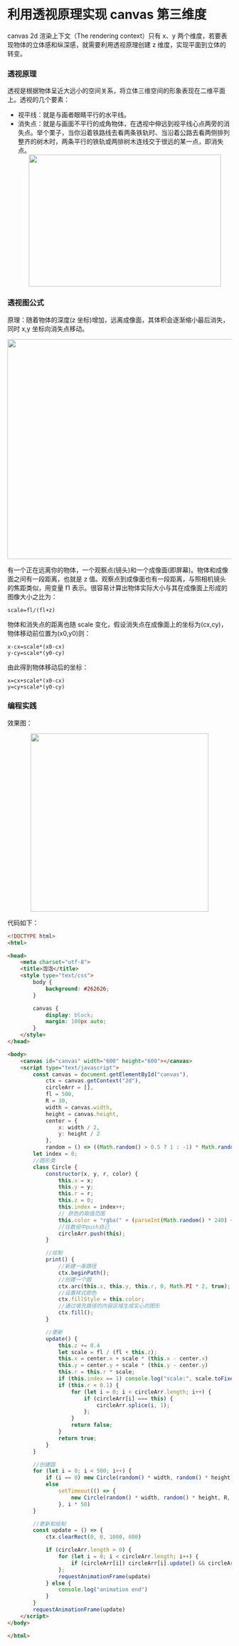 # 利用透视原理实现 canvas 第三维度

canvas 2d 渲染上下文（The rendering context）只有 x、y 两个维度，若要表现物体的立体感和纵深感，就需要利用透视原理创建 z 维度，实现平面到立体的转变。

### 透视原理

透视是根据物体呈近大远小的空间关系，将立体三维空间的形象表现在二维平面上。透视的几个要素：

*   视平线：就是与画者眼睛平行的水平线。
*   消失点：就是与画面不平行的成角物体，在透视中伸远到视平线心点两旁的消失点。举个栗子，当你沿着铁路线去看两条铁轨时、当沿着公路去看两侧排列整齐的树木时，两条平行的铁轨或两排树木连线交于很远的某一点，即消失点。
    <div align="center"><img width="432" height="296" src="http://p42jcfxfo.bkt.clouddn.com/images/thinkin/perspective_1.png?v=1"/></div>

### 透视图公式

原理：随着物体的深度(z 坐标)增加，远离成像面，其体积会逐渐缩小最后消失，同时 x,y 坐标向消失点移动。

<div align="center"><img width="538" height="493" src="http://p42jcfxfo.bkt.clouddn.com/images/thinkin/perspective_0.png"/></div>

有一个正在远离你的物体，一个观察点(镜头)和一个成像面(即屏幕)。物体和成像面之间有一段距离，也就是 z 值。观察点到成像面也有一段距离，与照相机镜头的焦距类似，用变量 f1 表示。很容易计算出物体实际大小与其在成像面上形成的图像大小之比为：

```
scale=fl/(fl+z)
```

物体和消失点的距离也随 scale 变化，假设消失点在成像面上的坐标为(cx,cy)，物体移动前位置为(x0,y0)则：

```
x-cx=scale*(x0-cx)
y-cy=scale*(y0-cy)
```

由此得到物体移动后的坐标：

```
x=cx+scale*(x0-cx)
y=cy+scale*(y0-cy)
```

### 编程实践

效果图：

<div align="center"><img width="400" src="http://p42jcfxfo.bkt.clouddn.com/images/thinkin/paopao.gif"/></div>

代码如下：

```html
<!DOCTYPE html>
<html>

<head>
	<meta charset="utf-8">
	<title>泡泡</title>
	<style type="text/css">
		body {
			background: #262626;
		}

		canvas {
			display: block;
			margin: 100px auto;
		}
	</style>
</head>

<body>
	<canvas id="canvas" width="600" height="600"></canvas>
	<script type="text/javascript">
		const canvas = document.getElementById("canvas"),
			ctx = canvas.getContext("2d"),
			circleArr = [],
			fl = 500,
			R = 30,
			width = canvas.width,
			height = canvas.height,
			center = {
				x: width / 2,
				y: height / 2
			},
			random = () => ((Math.random() > 0.5 ? 1 : -1) * Math.random() + 0.5);
		let index = 0;
		//圆形类
		class Circle {
			constructor(x, y, r, color) {
				this.x = x;
				this.y = y;
				this.r = r;
				this.z = 0;
				this.index = index++;
				// 颜色的取值范围
				this.color = "rgba(" + (parseInt(Math.random() * 240) + 9) + "," + (parseInt(Math.random() * 220) + 18) + ",203,0.85)";
				//往数组中push自己
				circleArr.push(this);
			}

			//绘制
			print() {
				//新建一条路径
				ctx.beginPath();
				//创建一个圆
				ctx.arc(this.x, this.y, this.r, 0, Math.PI * 2, true);
				//设置样式颜色
				ctx.fillStyle = this.color;
				//通过填充路径的内容区域生成实心的图形
				ctx.fill();
			}

			//更新
			update() {
				this.z += 0.4
				let scale = fl / (fl + this.z);
				this.x = center.x + scale * (this.x - center.x)
				this.y = center.y + scale * (this.y - center.y)
				this.r = this.r * scale;
				if (this.index == 1) console.log("scale:", scale.toFixed(2) * 1, "r:", this.r.toFixed(2) * 1, " z:", this.z.toFixed(2) * 1)
				if (this.r < 0.1) {
					for (let i = 0; i < circleArr.length; i++) {
						if (circleArr[i] === this) {
							circleArr.splice(i, 1);
						};
					}
					return false;
				}
				return true;
			}
		}

		//创建圆
		for (let i = 0; i < 500; i++) {
			if (i == 0) new Circle(random() * width, random() * height, R, "orange");
			else
				setTimeout(() => {
					new Circle(random() * width, random() * height, R, "orange");
				}, i * 50)
		}

		//更新和绘制
		const update = () => {
			ctx.clearRect(0, 0, 1000, 600)

			if (circleArr.length > 0) {
				for (let i = 0; i < circleArr.length; i++) {
					if (circleArr[i]) circleArr[i].update() && circleArr[i].print();
				};
				requestAnimationFrame(update)
			} else {
				console.log("animation end")
			}
		}
		requestAnimationFrame(update)
	</script>
</body>

</html>
```
